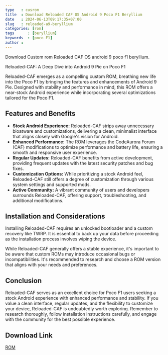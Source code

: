 ```yaml
---
type   : cusrom
title  : Download Reloaded CAF OS Android 9 Poco F1 Beryllium
date   : 2024-06-13T09:17:35+07:00
slug   : reloaded-a9-beryllium
categories: [rom]
tags      : [beryllium]
keywords  : [poco F1]
author :
---
```


Download Custom rom Reloaded CAF OS android 9 poco f1 beryllium.

Reloaded-CAF: A Deep Dive into Android 9 Pie on Poco F1

Reloaded-CAF emerges as a compelling custom ROM, breathing new life into the Poco F1 by bringing the features and enhancements of Android 9 Pie. Designed with stability and performance in mind, this ROM offers a near-stock Android experience while incorporating several optimizations tailored for the Poco F1.

## Features and Benefits

* **Stock Android Experience:** Reloaded-CAF strips away unnecessary bloatware and customizations, delivering a clean, minimalist interface that aligns closely with Google's vision for Android.
* **Enhanced Performance:** The ROM leverages the CodeAurora Forum (CAF) modifications to optimize performance and battery life, ensuring a smooth and responsive user experience.
* **Regular Updates:** Reloaded-CAF benefits from active development, providing frequent updates with the latest security patches and bug fixes.
* **Customization Options:** While prioritizing a stock Android feel, Reloaded-CAF still offers a degree of customization through various system settings and supported mods.
* **Active Community:** A vibrant community of users and developers surrounds Reloaded-CAF, offering support, troubleshooting, and additional modifications.

## Installation and Considerations

Installing Reloaded-CAF requires an unlocked bootloader and a custom recovery like TWRP. It is essential to back up your data before proceeding as the installation process involves wiping the device.

While Reloaded-CAF generally offers a stable experience, it's important to be aware that custom ROMs may introduce occasional bugs or incompatibilities. It's recommended to research and choose a ROM version that aligns with your needs and preferences.

## Conclusion

Reloaded-CAF serves as an excellent choice for Poco F1 users seeking a stock Android experience with enhanced performance and stability. If you value a clean interface, regular updates, and the flexibility to customize your device, Reloaded-CAF is undoubtedly worth exploring. Remember to research thoroughly, follow installation instructions carefully, and engage with the community for the best possible experience.


## Download Link
[ROM](https://sourceforge.net/projects/reloaded-caf/files/beryllium/)
